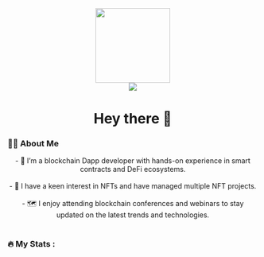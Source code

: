 <div align="center">
  <img height="150" src="https://camo.githubusercontent.com/62da68eb62b1e5f175f7d1f0191dd89a653d7908feb22d37d4a0ab07365d6791/68747470733a2f2f6d656469612e67697068792e636f6d2f6d656469612f4d3967624264396e6244724f5475314d71782f67697068792e676966"  />
</div>
<div align="center">
</div>
<div align="center">
  <img src="https://visitor-badge.laobi.icu/badge?page_id=husna3249.husna3249&"  />
</div>
<h1 align="center">Hey there 👋</h1>
<h3 align="left">👩‍💻 About Me</h3>
<p align="center">
  - 🔭 I’m a blockchain Dapp developer with hands-on experience in smart contracts and DeFi ecosystems.<br><br>
  - 🌱 I have a keen interest in NFTs and have managed multiple NFT projects.<br><br>
  - 🗺️ I enjoy attending blockchain conferences and webinars to stay updated on the latest trends and technologies.<br><br>
</p>
 
<h3 align="left">🔥 My Stats :</h3>
<div align="center">
  <!-- Existing graphs -->
</div>
<div align="center">
  <!-- Existing medium posts -->
</div>
<div align="left">
</div>
